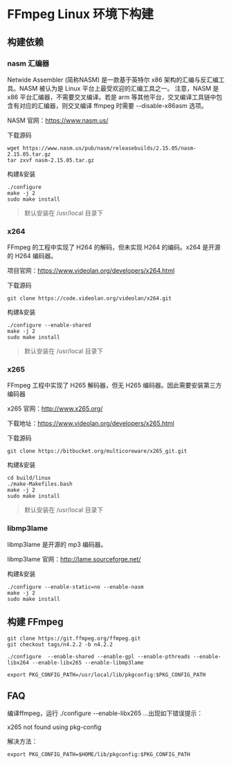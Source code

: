 # FFmpeg Linux 环境下构建

## 构建依赖

### nasm 汇编器

Netwide Assembler (简称NASM) 是一款基于英特尔 x86 架构的汇编与反汇编工具。NASM 被认为是 Linux 平台上最受欢迎的汇编工具之一。
注意，NASM 是 x86 平台汇编器，不需要交叉编译。若是 arm 等其他平台，交叉编译工具链中包含有对应的汇编器，则交叉编译 ffmpeg 时需要 --disable-x86asm 选项。

NASM 官网：https://www.nasm.us/

下载源码

```
wget https://www.nasm.us/pub/nasm/releasebuilds/2.15.05/nasm-2.15.05.tar.gz
tar zxvf nasm-2.15.05.tar.gz
```

构建&安装

```
./configure
make -j 2
sudo make install  
```

> 默认安装在 /usr/local 目录下

### x264

FFmpeg 的工程中实现了 H264 的解码，但未实现 H264 的编码。x264 是开源的 H264 编码器。

项目官网：https://www.videolan.org/developers/x264.html

下载源码

```
git clone https://code.videolan.org/videolan/x264.git
```

构建&安装

```
./configure --enable-shared
make -j 2
sudo make install
```

> 默认安装在 /usr/local 目录下

### x265

FFmpeg 工程中实现了 H265 解码器，但无 H265 编码器。因此需要安装第三方编码器 

x265 官网：http://www.x265.org/

下载地址：https://www.videolan.org/developers/x265.html

下载源码

```
git clone https://bitbucket.org/multicoreware/x265_git.git
```

构建&安装

```
cd build/linux
./make-Makefiles.bash
make -j 2
sudo make install
```

> 默认安装在 /usr/local 目录下

### libmp3lame

libmp3lame 是开源的 mp3 编码器。

libmp3lame 官网：http://lame.sourceforge.net/

构建&安装

```
./configure --enable-static=no --enable-nasm
make -j 2
sudo make install
```

## 构建 FFmpeg

```
git clone https://git.ffmpeg.org/ffmpeg.git
git checkout tags/n4.2.2 -b n4.2.2

./configure  --enable-shared --enable-gpl --enable-pthreads --enable-libx264 --enable-libx265 --enable-libmp3lame

export PKG_CONFIG_PATH=/usr/local/lib/pkgconfig:$PKG_CONFIG_PATH
```

## FAQ

编译ffmpeg，运行 ./configure --enable-libx265 ...出现如下错误提示：

x265 not found using pkg-config

解决方法：

```
export PKG_CONFIG_PATH=$HOME/lib/pkgconfig:$PKG_CONFIG_PATH
```
